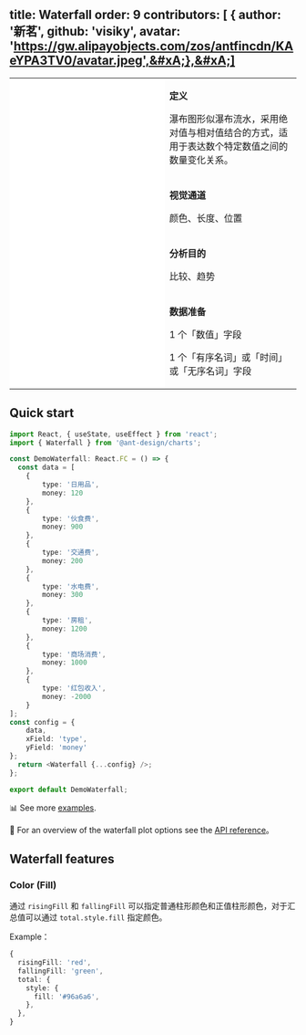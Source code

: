 

## title: Waterfall&#xA;order: 9&#xA;contributors:&#xA;\[&#xA;{&#xA;author: '新茗',&#xA;github: 'visiky',&#xA;avatar: 'https://gw.alipayobjects.com/zos/antfincdn/KAeYPA3TV0/avatar.jpeg',&#xA;},&#xA;]

<div class="manual-docs">

 <div data-card-type="block" data-lake-card="table" id="pLwYV" class="">
    <table class="lake-table" style="width: 100%; outline: none; border-collapse: collapse;">
      <colgroup>
        <col width="425" span="1">
        <col width="340" span="1">
      </colgroup>
      <tbody>
        <tr style="height: 33px;">
          <td colspan="1" rowspan="4" style="background:#fff">
           <playground path='more-plots/waterfall/demo/basic.ts'></playground>
          </td>
          <td class="style1">
          <p><strong>定义</strong></p>
            <p><span class="lake-fontsize-12">瀑布图形似瀑布流水，采用绝对值与相对值结合的方式，适用于表达数个特定数值之间的数量变化关系。</span></p>
          </td>
        </tr>
        <tr style="height: 33px;">
          <td class="style1">
            <p><strong>视觉通道</strong></p>
            <p><span class="lake-fontsize-12">颜色、长度、位置</span></p>
          </td>
        </tr>
        <tr style="height: 33px;">
          <td colspan="1">
            <p><strong>分析目的</strong></p>
            <p><span class="lake-fontsize-12">比较、趋势</span></p>
          </td>
        </tr>
        <tr style="height: 33px;">
          <td colspan="1">
            <p><strong>数据准备</strong></p>
            <p><span class="lake-fontsize-12">1 个「数值」字段</span></p>
               <p><span class="lake-fontsize-12">1 个「有序名词」或「时间」或「无序名词」字段</span></p>
          </td>
        </tr>
      </tbody>
    </table>
  </div>

## Quick start

<div class="sign">

```ts
import React, { useState, useEffect } from 'react';
import { Waterfall } from '@ant-design/charts';

const DemoWaterfall: React.FC = () => {
  const data = [
    {
        type: '日用品',
        money: 120
    },
    {
        type: '伙食费',
        money: 900
    },
    {
        type: '交通费',
        money: 200
    },
    {
        type: '水电费',
        money: 300
    },
    {
        type: '房租',
        money: 1200
    },
    {
        type: '商场消费',
        money: 1000
    },
    {
        type: '红包收入',
        money: -2000
    }
];
const config = {
    data,
    xField: 'type',
    yField: 'money'
};
  return <Waterfall {...config} />;
};

export default DemoWaterfall;


```

</div>

📊 See more <a href="/en/examples/more-plots/waterfall" target='blank'>examples</a>.

🎨 For an overview of the waterfall plot options see the [API reference](/en/docs/api/plots/waterfall)。

## Waterfall features

### Color (Fill)

通过 `risingFill` 和 `fallingFill` 可以指定普通柱形颜色和正值柱形颜色，对于汇总值可以通过 `total.style.fill` 指定颜色。

Example：

```ts
{
  risingFill: 'red',
  fallingFill: 'green',
  total: {
    style: {
      fill: '#96a6a6',
    },
  },
}
```

</div>
